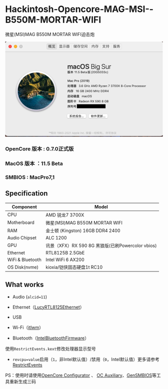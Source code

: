 #  Hackintosh-Opencore-MAG-MSI--B550M-MORTAR-WIFI

微星(MSI)MAG B550M MORTAR WIFI迫击炮

![MyOS](Pictures/myOS.png)

### OpenCore 版本 : 0.7.0正式版

### MacOS 版本 ：11.5 Beta

### SMBIOS : MacPro7,1

## Specification

| **Component**    | **Model**                                         |
| ---------------- | ------------------------------------------------- |
| CPU              | AMD 锐龙7 3700X                                   |
| Motherboard      | 微星(MSI)MAG B550M MORTAR WIFI                    |
| RAM              | 金士顿 (Kingston) 16GB DDR4 2400                  |
| Audio Chipset    | ALC 1200                                          |
| GPU              | 讯景（XFX）RX 590 8G 黑狼版(已刷Powercolor vbios) |
| Ethernet         | RTL8125B 2.5GbE                                   |
| WiFi & Bluetooth | Intel WiFi 6 AX200                                |
| OS Disk(nvme)    | kioxia/铠侠固态硬盘1t RC10                        |


## What works

- Audio (`alcid=11`)
- Ethernet（[LucyRTL8125Ethernet](https://github.com/Mieze/LucyRTL8125Ethernet)）

- USB
- Wi-Fi（[itlwm](https://github.com/OpenIntelWireless/itlwm)）
- Bluetooth（[IntelBluetoothFirmware](https://github.com/OpenIntelWireless/IntelBluetoothFirmware)）

使用`RestrictEvents.kext`修改处理器显示型号

-   `revcpu=value`启用（`1`，非Intel默认值）/禁用（`0`，Intel默认值）更多请参考[RestrictEvents](https://github.com/acidanthera/RestrictEvents)

    

PS：使用时请使用[OpenCore Configurator](https://mackie100projects.altervista.org/opencore-configurator/) 、 [OC Auxiliary](https://github.com/ic005k/QtOpenCoreConfig)、[GenSMBIOS](https://github.com/corpnewt/GenSMBIOS)等工具重新生成三码